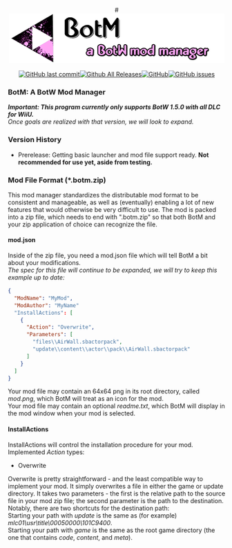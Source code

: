 <span style="display:block;text-align:center"># ![](Resources/repo.png)</span>


<span style="display:block;text-align:center">[![GitHub last commit](https://img.shields.io/github/last-commit/aphadeon/BotM.svg?style=for-the-badge)](https://github.com/aphadeon/BotM/commits/master)[![Github All Releases](https://img.shields.io/github/downloads/atom/aphadeon/BotM/total.svg?style=for-the-badge)](https://github.com/aphadeon/BotM/releases)[![GitHub](https://img.shields.io/badge/license-MIT-brightgreen.svg?longCache=true&style=for-the-badge)](https://github.com/aphadeon/BotM/blob/master/LICENSE.MD)[![GitHub issues](https://img.shields.io/github/issues-raw/aphadeon/BotM.svg?style=for-the-badge)](https://github.com/aphadeon/BotM/issues)</span>

### BotM: A BotW Mod Manager

***Important: This program currently only supports BotW 1.5.0 with all DLC for WiiU.***  
*Once goals are realized with that version, we will look to expand.*

### Version History

- Prerelease: Getting basic launcher and mod file support ready. **Not recommended for use yet, aside from testing.**

### Mod File Format (*.botm.zip)

This mod manager standardizes the distributable mod format to be consistent and manageable, as well as (eventually) 
enabling a lot of new features that would otherwise be very difficult to use.  The mod is packed into a zip file, 
which needs to end with ".botm.zip" so that both BotM and your zip application of choice can recognize the file.

#### mod.json

Inside of the zip file, you need a mod.json file which will tell BotM a bit about your modifications.  
*The spec for this file will continue to be expanded, we will try to keep this example up to date:*
```json
{
  "ModName": "MyMod",
  "ModAuthor": "MyName"
  "InstallActions": [
    {
      "Action": "Overwrite",
      "Parameters": [
        "files\\AirWall.sbactorpack",
        "update\\content\\actor\\pack\\AirWall.sbactorpack"
      ]
    }
  ]
}
```

Your mod file may contain an 64x64 png in its root directory, called *mod.png*, which BotM will treat as an icon for the mod.  
Your mod file may contain an optional *readme.txt*, which BotM will display in the mod window when your mod is selected.

#### InstallActions

InstallActions will control the installation procedure for your mod.  
Implemented *Action* types:

- Overwrite

Overwrite is pretty straightforward - and the least compatible way to implement your mod.  It simply overwrites a file in
either the game or update directory.  It takes two parameters - the first is the relative path to the source file in your mod
zip file; the second parameter is the path to the destination.  Notably, there are two shortcuts for the destination path:  
Starting your path with *update* is the same as (for example) *mlc01\usr\title\00050000\101C9400*.  
Starting your path with *game* is the same as the root game directory (the one that contains *code*, *content*, and *meta*).


